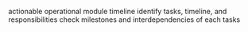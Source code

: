 actionable operational module timeline 
	identify tasks, timeline, and responsibilities
	check milestones and interdependencies of each tasks